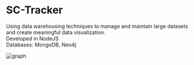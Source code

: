 # SC-Tracker

Using data warehousing techniques to manage and maintain large datasets and create meaningful data visualization.
<br>Developed in NodeJS
<br>Databases: MongoDB, Neo4j

![graph](https://github.com/Aliman999/Sting_Array---SC-Tracker/assets/7453269/612c3199-ca0b-48ab-8161-e2fbcaa0e9b2)
